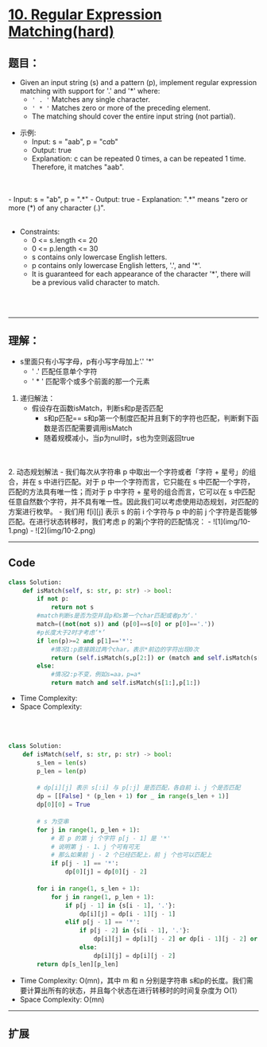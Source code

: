 # [10. Regular Expression Matching(hard)](https://leetcode-cn.com/problems/regular-expression-matching/)
## 题目：
- Given an input string (s) and a pattern (p), implement regular expression matching with support for '.' and '*' where: 
    - `' . '` Matches any single character.​​​​
    - `' * '` Matches zero or more of the preceding element.
    - The matching should cover the entire input string (not partial).

* 示例:
  - Input: s = "aab", p = "c*a*b"
  - Output: true
  - Explanation: c can be repeated 0 times, a can be repeated 1 time. Therefore, it matches "aab".
<br>
<br>
  - Input: s = "ab", p = ".*"
  - Output: true
  - Explanation: ".*" means "zero or more (*) of any character (.)".

<br>
<br>

* Constraints:
  *  0 <= s.length <= 20    
  *  0 <= p.length <= 30
  *  s contains only lowercase English letters.
  *  p contains only lowercase English letters, '.', and '*'.
  *  It is guaranteed for each appearance of the character '*', there will be a previous valid character to match.

<br>
<br>

--------------------------------
## 理解：
- s里面只有小写字母，p有小写字母加上‘.' '*'
  - '  .' 匹配任意单个字符
  - ' * ' 匹配零个或多个前面的那一个元素
1. 递归解法：
   - 假设存在函数isMatch，判断s和p是否匹配
     - s和p匹配== s和p第一个制度匹配并且剩下的字符也匹配，判断剩下函数是否匹配需要调用isMatch
     - 随着规模减小，当p为null时，s也为空则返回true
<br>
<br>
2. 动态规划解法
    - 我们每次从字符串 p 中取出一个字符或者「字符 + 星号」的组合，并在 s 中进行匹配。对于 p 中一个字符而言，它只能在 s 中匹配一个字符，匹配的方法具有唯一性；而对于 p 中字符 + 星号的组合而言，它可以在 s 中匹配任意自然数个字符，并不具有唯一性。因此我们可以考虑使用动态规划，对匹配的方案进行枚举。
      - 我们用 f[i][j] 表示 s 的前 i 个字符与 p 中的前 j 个字符是否能够匹配。在进行状态转移时，我们考虑 p 的第j个字符的匹配情况：
      - ![1](img/10-1.png)
      - ![2](img/10-2.png)

   
--------------------------------
## Code

```python
class Solution:
    def isMatch(self, s: str, p: str) -> bool:
        if not p:
            return not s
        #match判断s是否为空并且p和s第一个char匹配或者p为‘.'
        match=((not(not s)) and (p[0]==s[0] or p[0]=='.'))
        #p长度大于2时才考虑‘*’
        if len(p)>=2 and p[1]=='*':
            #情况1:p直接跳过两个char。表示*前边的字符出现0次
            return (self.isMatch(s,p[2:]) or (match and self.isMatch(s[1:],p)))
        else:
            #情况2:p不变，例如s=aa，p=a*
            return match and self.isMatch(s[1:],p[1:])
```
- Time Complexity: 
- Space Complexity: 

<br>
<br>

```python
class Solution:
    def isMatch(self, s: str, p: str) -> bool:
        s_len = len(s)
        p_len = len(p)

        # dp[i][j] 表示 s[:i] 与 p[:j] 是否匹配，各自前 i、j 个是否匹配
        dp = [[False] * (p_len + 1) for _ in range(s_len + 1)]
        dp[0][0] = True

        # s 为空串
        for j in range(1, p_len + 1):
            # 若 p 的第 j 个字符 p[j - 1] 是 '*'
            # 说明第 j - 1、j 个可有可无
            # 那么如果前 j - 2 个已经匹配上，前 j 个也可以匹配上
            if p[j - 1] == '*':
                dp[0][j] = dp[0][j - 2]

        for i in range(1, s_len + 1):
            for j in range(1, p_len + 1):
                if p[j - 1] in {s[i - 1], '.'}:
                    dp[i][j] = dp[i - 1][j - 1]
                elif p[j - 1] == '*':
                    if p[j - 2] in {s[i - 1], '.'}:
                        dp[i][j] = dp[i][j - 2] or dp[i - 1][j - 2] or dp[i - 1][j]
                    else:
                        dp[i][j] = dp[i][j - 2]
        return dp[s_len][p_len]

```
- Time Complexity: O(mn)，其中 m 和 n 分别是字符串 s和p的长度。我们需要计算出所有的状态，并且每个状态在进行转移时的时间复杂度为 O(1）
- Space Complexity: O(mn)
--------------------------------
## 扩展